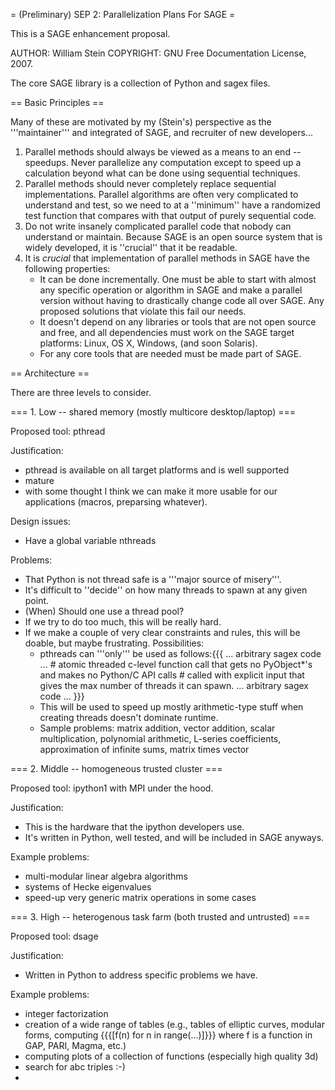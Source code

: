 = (Preliminary) SEP 2: Parallelization Plans For SAGE =

This is a SAGE enhancement proposal. 

AUTHOR: William Stein
COPYRIGHT: GNU Free Documentation License, 2007.

The core SAGE library is a collection of Python and sagex files. 

== Basic Principles ==

Many of these are motivated by my (Stein's) perspective as the '''maintainer''' and integrated of SAGE, and recruiter of new developers...

  1. Parallel methods should always be viewed as a means to an end -- speedups.  Never parallelize any computation except to speed up a calculation beyond what can be done using sequential techniques. 
  2. Parallel methods should never completely replace sequential implementations.  Parallel algorithms are often very complicated to understand and test, so we need to at a ''minimum'' have a randomized test function that compares with that output of purely sequential code. 
  3. Do not write insanely complicated parallel code that nobody can understand or maintain.  Because SAGE is an open source system that is widely developed, it is ''crucial'' that it be readable.
  4. It is *crucial* that implementation of parallel methods in SAGE have the following properties:
      * It can be done incrementally.  One must be able to start with almost any specific operation or algorithm in SAGE and make a parallel version without having to drastically change code all over SAGE.  Any proposed solutions that violate this fail our needs.
      * It doesn't depend on any libraries or tools that are not open source and free, and all dependencies must work on the SAGE target platforms: Linux, OS X, Windows, (and soon Solaris). 
      * For any core tools that are needed must be made part of SAGE.
 
== Architecture ==
 
There are three levels to consider.

=== 1. Low -- shared memory (mostly multicore desktop/laptop) ===

Proposed tool: pthread

Justification: 
   * pthread is available on all target platforms and is well supported
   * mature
   * with some thought I think we can make it more usable for our applications (macros, preparsing whatever).
   

Design issues:
   * Have a global variable nthreads

Problems:
   * That Python is not thread safe is a '''major source of misery'''.
   * It's difficult to ''decide'' on how many threads to spawn at any given point.
   * (When) Should one use a thread pool?
   * If we try to do too much, this will be really hard.
   * If we make a couple of very clear constraints and rules, this will be doable, but maybe frustrating.  Possibilities:
        * pthreads can '''only''' be used as follows:{{{
    ... arbitrary sagex code ...
    # atomic threaded c-level function call that gets no PyObject*'s and makes no Python/C API calls
    # called with explicit input that gives the max number of threads it can spawn.
    ... arbitrary sagex code ...
}}}
        * This will be used to speed up mostly arithmetic-type stuff when creating threads doesn't dominate runtime. 
        * Sample problems: matrix addition, vector addition, scalar multiplication, polynomial arithmetic, L-series coefficients, approximation of infinite sums, matrix times vector

=== 2. Middle -- homogeneous trusted cluster ===

Proposed tool: ipython1 with MPI under the hood.

Justification: 
  * This is the hardware that the ipython developers use.
  * It's written in Python, well tested, and will be included in SAGE anyways.

Example problems:
  * multi-modular linear algebra algorithms
  * systems of Hecke eigenvalues
  * speed-up very generic matrix operations in some cases

=== 3. High -- heterogenous task farm (both trusted and untrusted) ===

Proposed tool: dsage

Justification:
  * Written in Python to address specific problems we have.
  
Example problems:
  * integer factorization
  * creation of a wide range of tables (e.g., tables of elliptic curves, modular forms, computing {{{[f(n) for n in range(...)]}}} where f is a function in GAP, PARI, Magma, etc.)
  * computing plots of a collection of functions (especially high quality 3d)
  * search for abc triples :-)
  * 
  

